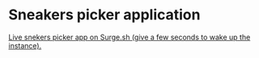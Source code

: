 # Sneakers picker application


[Live snekers picker app on Surge.sh (give a few seconds to wake up the instance).](https://sneakers-picker.surge.sh/)
